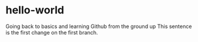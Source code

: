 # hello-world
Going back to basics and learning Github from the ground up
This sentence is the first change on the first branch.
